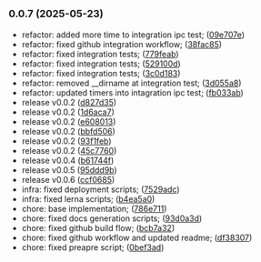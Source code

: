 ## <small>0.0.7 (2025-05-23)</small>

* refactor: added more time to integration ipc test; ([09e707e](https://github.com/EasyLayer/bitcoin-crawler/commit/09e707e))
* refactor: fixed github integration workflow; ([38fac85](https://github.com/EasyLayer/bitcoin-crawler/commit/38fac85))
* refactor: fixed integration tests; ([779feab](https://github.com/EasyLayer/bitcoin-crawler/commit/779feab))
* refactor: fixed integration tests; ([529100d](https://github.com/EasyLayer/bitcoin-crawler/commit/529100d))
* refactor: fixed integration tests; ([3c0d183](https://github.com/EasyLayer/bitcoin-crawler/commit/3c0d183))
* refactor: removed __dirname at integration test; ([3d055a8](https://github.com/EasyLayer/bitcoin-crawler/commit/3d055a8))
* refactor: updated timers into intagration ipc test; ([fb033ab](https://github.com/EasyLayer/bitcoin-crawler/commit/fb033ab))
* release v0.0.2 ([d827d35](https://github.com/EasyLayer/bitcoin-crawler/commit/d827d35))
* release v0.0.2 ([1d6aca7](https://github.com/EasyLayer/bitcoin-crawler/commit/1d6aca7))
* release v0.0.2 ([e608013](https://github.com/EasyLayer/bitcoin-crawler/commit/e608013))
* release v0.0.2 ([bbfd506](https://github.com/EasyLayer/bitcoin-crawler/commit/bbfd506))
* release v0.0.2 ([93f1feb](https://github.com/EasyLayer/bitcoin-crawler/commit/93f1feb))
* release v0.0.2 ([45c7760](https://github.com/EasyLayer/bitcoin-crawler/commit/45c7760))
* release v0.0.4 ([b61744f](https://github.com/EasyLayer/bitcoin-crawler/commit/b61744f))
* release v0.0.5 ([95ddd9b](https://github.com/EasyLayer/bitcoin-crawler/commit/95ddd9b))
* release v0.0.6 ([ccf0685](https://github.com/EasyLayer/bitcoin-crawler/commit/ccf0685))
* infra: fixed deployment scripts; ([7529adc](https://github.com/EasyLayer/bitcoin-crawler/commit/7529adc))
* infra: fixed lerna scripts; ([b4ea5a0](https://github.com/EasyLayer/bitcoin-crawler/commit/b4ea5a0))
* chore: base implementation; ([786e711](https://github.com/EasyLayer/bitcoin-crawler/commit/786e711))
* chore: fixed docs generation scripts; ([93d0a3d](https://github.com/EasyLayer/bitcoin-crawler/commit/93d0a3d))
* chore: fixed github build flow; ([bcb7a32](https://github.com/EasyLayer/bitcoin-crawler/commit/bcb7a32))
* chore: fixed github workflow and updated readme; ([df38307](https://github.com/EasyLayer/bitcoin-crawler/commit/df38307))
* chore: fixed preapre script; ([0bef3ad](https://github.com/EasyLayer/bitcoin-crawler/commit/0bef3ad))



